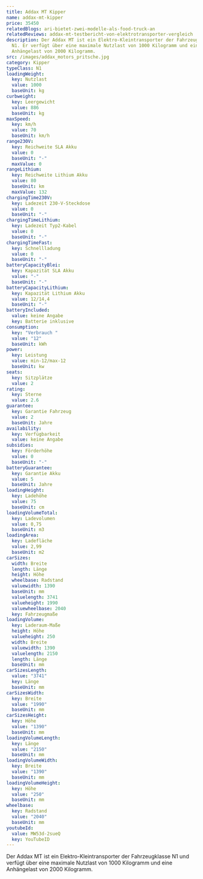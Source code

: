 ```yaml
---
title: Addax MT Kipper
name: addax-mt-kipper
price: 35450
relatedBlogs: ari-bietet-zwei-modelle-als-food-truck-an
relatedReviews: addax-mt-testbericht-von-elektrotransporter-vergleich
description: Der Addax MT ist ein Elektro-Kleintransporter der Fahrzeugklasse
  N1. Er verfügt über eine maximale Nutzlast von 1000 Kilogramm und eine
  Anhängelast von 2000 Kilogramm.
src: /images/addax_motors_pritsche.jpg
category: Kipper
typeClass: N1
loadingWeight:
  key: Nutzlast
  value: 1000
  baseUnit: kg
curbweight:
  key: Leergewicht
  value: 886
  baseUnit: kg
maxSpeed:
  key: km/h
  value: 70
  baseUnit: km/h
range230V:
  key: Reichweite SLA Akku
  value: 0
  baseUnit: "-"
  maxValue: 0
rangeLithium:
  key: Reichweite Lithium Akku
  value: 80
  baseUnit: km
  maxValue: 132
chargingTime230V:
  key: Ladezeit 230-V-Steckdose
  value: 0
  baseUnit: "-"
chargingTimeLithium:
  key: Ladezeit Typ2-Kabel
  value: 0
  baseUnit: "-"
chargingTimeFast:
  key: Schnellladung
  value: 0
  baseUnit: "-"
batteryCapacityBlei:
  key: Kapazität SLA Akku
  value: "-"
  baseUnit: "-"
batteryCapacityLithium:
  key: Kapazität Lithium Akku
  value: 12/14,4
  baseUnit: "-"
batteryIncluded:
  value: keine Angabe
  key: Batterie inklusive
consumption:
  key: "Verbrauch "
  value: "12"
  baseUnit: kWh
power:
  key: Leistung
  value: min-12/max-12
  baseUnit: kw
seats:
  key: Sitzplätze
  value: 2
rating:
  key: Sterne
  value: 2.6
guarantee:
  key: Garantie Fahrzeug
  value: 2
  baseUnit: Jahre
availability:
  key: Verfügbarkeit
  value: keine Angabe
subsidies:
  key: Förderhöhe
  value: 0
  baseUnit: "-"
batteryGuarantee:
  key: Garantie Akku
  value: 5
  baseUnit: Jahre
loadingHeight:
  key: Ladehöhe
  value: 75
  baseUnit: cm
loadingVolumeTotal:
  key: Ladevolumen
  value: 0,75
  baseUnit: m3
loadingArea:
  key: Ladefläche
  value: 2,99
  baseUnit: m2
carSizes:
  width: Breite
  length: Länge
  height: Höhe
  wheelbase: Radstand
  valuewidth: 1390
  baseUnit: mm
  valuelength: 3741
  valueheight: 1990
  valuewheelbase: 2040
  key: Fahrzeugmaße
loadingVolume:
  key: Laderaum-Maße
  height: Höhe
  valueheight: 250
  width: Breite
  valuewidth: 1390
  valuelength: 2150
  length: Länge
  baseUnit: mm
carSizesLength:
  value: "3741"
  key: Länge
  baseUnit: mm
carSizesWidth:
  key: Breite
  value: "1990"
  baseUnit: mm
carSizesHeight:
  key: Höhe
  value: "1390"
  baseUnit: mm
loadingVolumeLength:
  key: Länge
  value: "2150"
  baseUnit: mm
loadingVolumeWidth:
  key: Breite
  value: "1390"
  baseUnit: mm
loadingVolumeHeight:
  key: Höhe
  value: "250"
  baseUnit: mm
wheelbase:
  key: Radstand
  value: "2040"
  baseUnit: mm
youtubeId:
  value: MW53d-2sueQ
  key: YouTubeID
---
```

Der Addax MT ist ein Elektro-Kleintransporter der Fahrzeugklasse N1 und verfügt über eine maximale Nutzlast von 1000 Kilogramm und eine Anhängelast von 2000 Kilogramm.